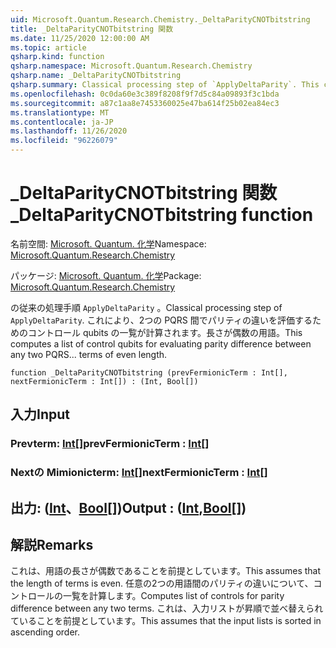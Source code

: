 ```yaml
---
uid: Microsoft.Quantum.Research.Chemistry._DeltaParityCNOTbitstring
title: _DeltaParityCNOTbitstring 関数
ms.date: 11/25/2020 12:00:00 AM
ms.topic: article
qsharp.kind: function
qsharp.namespace: Microsoft.Quantum.Research.Chemistry
qsharp.name: _DeltaParityCNOTbitstring
qsharp.summary: Classical processing step of `ApplyDeltaParity`. This computes a list of control qubits for evaluating parity difference between any two PQRS... terms of even length.
ms.openlocfilehash: 0c0da60e3c389f8208f9f7d5c84a09893f3c1bda
ms.sourcegitcommit: a87c1aa8e7453360025e47ba614f25b02ea84ec3
ms.translationtype: MT
ms.contentlocale: ja-JP
ms.lasthandoff: 11/26/2020
ms.locfileid: "96226079"
---
```

# <a name="_deltaparitycnotbitstring-function"></a><span data-ttu-id="7e949-102">_DeltaParityCNOTbitstring 関数</span><span class="sxs-lookup"><span data-stu-id="7e949-102">_DeltaParityCNOTbitstring function</span></span>

<span data-ttu-id="7e949-103">名前空間: [Microsoft. Quantum. 化学](xref:Microsoft.Quantum.Research.Chemistry)</span><span class="sxs-lookup"><span data-stu-id="7e949-103">Namespace: [Microsoft.Quantum.Research.Chemistry](xref:Microsoft.Quantum.Research.Chemistry)</span></span>

<span data-ttu-id="7e949-104">パッケージ: [Microsoft. Quantum. 化学](https://nuget.org/packages/Microsoft.Quantum.Research.Chemistry)</span><span class="sxs-lookup"><span data-stu-id="7e949-104">Package: [Microsoft.Quantum.Research.Chemistry](https://nuget.org/packages/Microsoft.Quantum.Research.Chemistry)</span></span>


<span data-ttu-id="7e949-105">の従来の処理手順 `ApplyDeltaParity` 。</span><span class="sxs-lookup"><span data-stu-id="7e949-105">Classical processing step of `ApplyDeltaParity`.</span></span>
<span data-ttu-id="7e949-106">これにより、2つの PQRS 間でパリティの違いを評価するためのコントロール qubits の一覧が計算されます。長さが偶数の用語。</span><span class="sxs-lookup"><span data-stu-id="7e949-106">This computes a list of control qubits for evaluating parity difference between any two PQRS... terms of even length.</span></span>

```qsharp
function _DeltaParityCNOTbitstring (prevFermionicTerm : Int[], nextFermionicTerm : Int[]) : (Int, Bool[])
```


## <a name="input"></a><span data-ttu-id="7e949-107">入力</span><span class="sxs-lookup"><span data-stu-id="7e949-107">Input</span></span>

### <a name="prevfermionicterm--int"></a><span data-ttu-id="7e949-108">Prevterm: [Int](xref:microsoft.quantum.lang-ref.int)[]</span><span class="sxs-lookup"><span data-stu-id="7e949-108">prevFermionicTerm : [Int](xref:microsoft.quantum.lang-ref.int)[]</span></span>




### <a name="nextfermionicterm--int"></a><span data-ttu-id="7e949-109">Nextの Mimionicterm: [Int](xref:microsoft.quantum.lang-ref.int)[]</span><span class="sxs-lookup"><span data-stu-id="7e949-109">nextFermionicTerm : [Int](xref:microsoft.quantum.lang-ref.int)[]</span></span>





## <a name="output--intbool"></a><span data-ttu-id="7e949-110">出力: ([Int](xref:microsoft.quantum.lang-ref.int)、[Bool](xref:microsoft.quantum.lang-ref.bool)[])</span><span class="sxs-lookup"><span data-stu-id="7e949-110">Output : ([Int](xref:microsoft.quantum.lang-ref.int),[Bool](xref:microsoft.quantum.lang-ref.bool)[])</span></span>



## <a name="remarks"></a><span data-ttu-id="7e949-111">解説</span><span class="sxs-lookup"><span data-stu-id="7e949-111">Remarks</span></span>

<span data-ttu-id="7e949-112">これは、用語の長さが偶数であることを前提としています。</span><span class="sxs-lookup"><span data-stu-id="7e949-112">This assumes that the length of terms is even.</span></span>
<span data-ttu-id="7e949-113">任意の2つの用語間のパリティの違いについて、コントロールの一覧を計算します。</span><span class="sxs-lookup"><span data-stu-id="7e949-113">Computes list of controls for parity difference between any two terms.</span></span>
<span data-ttu-id="7e949-114">これは、入力リストが昇順で並べ替えられていることを前提としています。</span><span class="sxs-lookup"><span data-stu-id="7e949-114">This assumes that the input lists is sorted in ascending order.</span></span>